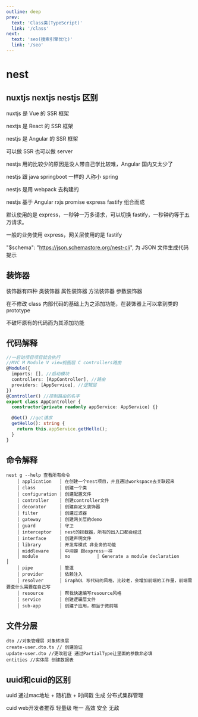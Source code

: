 ```yaml
---
outline: deep
prev:
  text: 'Class类(TypeScript)'
  link: '/class'
next:
  text: 'seo(搜索引擎优化)'
  link: '/seo'
---
```

# nest

## nuxtjs nextjs nestjs 区别

nuxtjs 是 Vue 的 SSR 框架

nextjs 是 React 的 SSR 框架

nestjs 是 Angular 的 SSR 框架

可以做 SSR 也可以做 server

nestjs 用的比较少的原因是没人带自己学比较难，Angular 国内又太少了

nestjs 跟 java springboot 一样的 人称小 spring

nestjs 是用 webpack 去构建的

nestjs 基于 Angular rxjs promise express fastify 组合而成

默认使用的是 express，一秒钟一万多请求，可以切换 fastify，一秒钟约等于五万请求。

一般的业务使用 express，网关层使用的是 fastify

"$schema": "https://json.schemastore.org/nest-cli", 为 JSON 文件生成代码提示

## 装饰器

装饰器有四种 类装饰器 属性装饰器 方法装饰器 参数装饰器

在不修改 class 内部代码的基础上为之添加功能，在装饰器上可以拿到类的 prototype

不破坏原有的代码而为其添加功能

## 代码解释

```ts
//一启动项目项目就会执行
//MVC M Module V view视图层 C controllers路由
@Module({
  imports: [], //启动模块
  controllers: [AppController], //路由
  providers: [AppService], //逻辑层
})
@Controller() //控制路由的名字
export class AppController {
  constructor(private readonly appService: AppService) {}

  @Get() //get请求
  getHello(): string {
    return this.appService.getHello();
  }
}
```

## 命令解释

```
nest g --help 查看所有命令
    │ application   │ 在创建一个nest项目，并且通过workspace去关联起来
    │ class         │ 创建一个类
    │ configuration │ 创建配置文件
    │ controller    │ 创建controller文件
    │ decorator     │ 创建自定义装饰器
    │ filter        │ 创建过滤器
    │ gateway       │ 创建网关层的demo
    │ guard         │ 守卫
    │ interceptor   │ nest的拦截器，所有的出入口都会经过
    │ interface     │ 创建声明文件
    │ library       │ 开发库模式 非业务的功能
    │ middleware    │ 中间键 跟express一样
    │ module        │ mo          │ Generate a module declaration                │
    │ pipe          │ 管道
    │ provider      │ 依赖注入
    │ resolver      │ GraphQL 写代码的风格，比较老，会增加前端的工作量，前端需要查什么需要在自己写
    │ resource      │ 帮我快速编写resource风格
    │ service       │ 创建逻辑层文件
    │ sub-app       │ 创建子应用，相当于微前端
```

## 文件分层
```
dto //对象管理层 对象转换层
create-user.dto.ts // 创建验证
update-user.dto //更改验证 通过PartialType让里面的参数非必填
entities //实体层 创建数据表
```
## uuid和cuid的区别
uuid 通过mac地址 + 随机数 + 时间戳 生成 分布式集群管理

cuid web开发者推荐 轻量级 唯一 高效 安全 无敌


